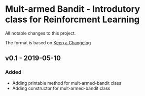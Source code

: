 # Mult-armed Bandit - Introdutory class for Reinforcment Learning 
  
All notable changes to this project.

The format is based on [Keep a Changelog](http://keepachangelog.com/)

## v0.1 - 2019-05-10

### Added
- Adding printable method for mult-armed-bandit class
- Adding constructor for mult-armed-bandit class


